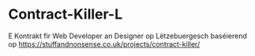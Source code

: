 # Contract-Killer-L
E Kontrakt fir Web Developer an Designer op Lëtzebuergesch baséierend op https://stuffandnonsense.co.uk/projects/contract-killer/
